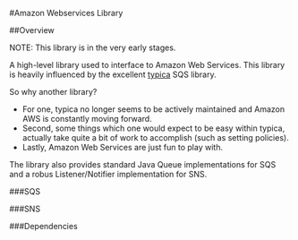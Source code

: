 #Amazon Webservices Library

##Overview

NOTE: This library is in the very early stages.

A high-level library used to interface to Amazon Web Services.
This library is heavily influenced by the excellent [typica](http://code.google.com/p/typica/) SQS library.

So why another library?  

  *  For one, typica no longer seems to be actively maintained and Amazon AWS is constantly moving forward. 
  *  Second, some things which one would expect to be easy within typica, actually take quite a bit of work to accomplish (such as setting policies). 
  *  Lastly, Amazon Web Services are just fun to play with.

The library also provides standard Java Queue implementations for SQS and a robus Listener/Notifier implementation for SNS.

###SQS

###SNS

###Dependencies

